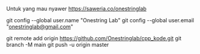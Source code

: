 Untuk yang mau nyawer 
https://saweria.co/onestringlab

git config --global user.name "Onestring Lab"
git config --global user.email "onestringlab@gmail.com"


git remote add origin https://github.com/Onestringlab/cpp_kode.git
git branch -M main
git push -u origin master
